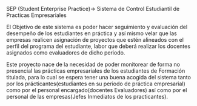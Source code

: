SEP (Student Enterprise Practice)-> Sistema de Control Estudiantil de Practicas Empresariales

El Objetivo de este sistema es poder hacer seguimiento y evaluación del desempeño de los estudiantes en práctica y así mismo velar que las empresas realicen asignación de proyectos que estén alineados con el perfil del programa del estudiante, labor que deberá realizar los docentes asignados como evaluadores de dicho periodo.

Este proyecto nace de la necesidad de poder monitorear de forma no presencial las prácticas empresariales de los estudiantes de Formación titulada, para lo cual se espera tener una buena acogida del sistema tanto por los prácticantes(estudiantes en su periodo de práctica empresarial) como por el personal encargado(docentes Evaluadores) así como por el personal de las empresas(Jefes Inmediatos de los practicantes). 
